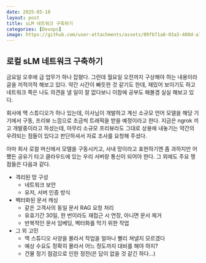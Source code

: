 ```yaml
---
date: 2025-05-10
layout: post
title: sLM 네트워크 구축하기
categories: [Devops]
image: https://github.com/user-attachments/assets/09fb71a8-03a3-400d-a739-a11f2c5fa3cd
---
```


## 로컬 sLM 네트워크 구축하기

금요일 오후에 급 업무가 하나 잡혔다. 그런데 월요일 오전까지 구상해야 하는 내용이라 글을 끼적끼적 해보고 있다.
약간 시간이 빠듯한 것 같기도 한데, 재밌어 보이기도 하고 네트워크 쪽은 나도 의견을 낼 일이 잘 없다보니 이참에 공부도 해볼겸 실실 해보고 있다.

회사에 맥 스튜디오가 하나 있는데, 이사님이 개발하고 계신 소규모 언어 모델을 해당 기기에서 구동, 프리뷰 느낌으로 조금씩 트래픽을 받을 예정이라고 한다.
지금은 ngrok 끼고 개발중이라고 하셨는데, 아무리 소규모 프리뷰라도 그대로 상용에 내놓기는 약간의 우려되는 점들이 있다고 판단하셔서 자료 조사를 요청해 주셨다.

아마 회사 로컬 머신에서 모델을 구동시키고, 사내 망이라고 표현하기엔 좀 과하지만 어쨌든 공유기 타고 클라우드에 있는 우리 서버랑 통신이 되어야 한다.
그 외에도 주요 쟁점들은 다음과 같다.

- 격리된 망 구성
  - 네트워크 보안
  - 유저, 서버 인증 방식
- 벡터화된 문서 캐싱
  - 같은 고객사의 동일 문서 RAG 요청 처리 
  - 유효기간 30일, 한 번이라도 재접근 시 연장, 아니면 문서 제거
  - 반복적인 문서 임베딩, 벡터화를 막기 위한 작업 
- 그 외 고민
  - 맥 스튜디오 사양을 몰라서 작업을 얼마나 빨리 쳐낼지 모르겠다
  - 예상 수요도 정확히 몰라서 어느 정도까지 대비를 해야 하지?
  - 건물 정기 점검으로 인한 정전(은 답이 없을 것 같긴 하다...)
     
